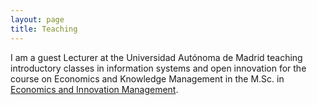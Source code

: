 ```yaml
---
layout: page
title: Teaching
---
```


I am a guest Lecturer at the Universidad Autónoma de Madrid teaching introductory classes in information systems and open innovation for the course on Economics and Knowledge Management in the M.Sc. in [Economics and Innovation Management](https://www.uam.es/docencia/degin/catedra/master_en.html).
